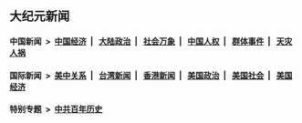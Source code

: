 ## 大纪元新闻

#### 中国新闻 &nbsp;>&nbsp; [中国经济](indexes/ncid283/README.md?08281645) &nbsp;| &nbsp; [大陆政治](indexes/ncid277/README.md?08281645) &nbsp;| &nbsp; [社会万象](indexes/ncid282/README.md?08281645) &nbsp;| &nbsp; [中国人权](indexes/ncid278/README.md?08281645) &nbsp;| &nbsp; [群体事件](indexes/ncid279/README.md?08281645) &nbsp;| &nbsp; [天灾人祸](indexes/ncid280/README.md?08281645)

#### 国际新闻 &nbsp;>&nbsp; [美中关系](indexes/nf1412576/README.md?08281645) &nbsp;| &nbsp; [台湾新闻](indexes/ncid1349361/README.md?08281645) &nbsp;| &nbsp; [香港新闻](indexes/ncid1349362/README.md?08281645) &nbsp;| &nbsp; [美国政治](indexes/ncid1078159/README.md?08281645) &nbsp;| &nbsp; [美国社会](indexes/ncid1078160/README.md?08281645) &nbsp;| &nbsp; [美国经济](indexes/ncid1078158/README.md?08281645)

#### 特别专题 &nbsp;>&nbsp; [中共百年历史](https://github.com/easy2view/epoch-special/blob/master/README.md?08281645)  
